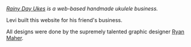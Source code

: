 _[Rainy Day Ukes][main-url] is a web-based handmade ukulele business._

Levi built this website for his friend's business.

All designs were done by the supremely talented graphic designer [Ryan Maher][ryan-url].


[main-url]: http://rainydayukes.com
[ryan-url]: http://linkedin.com/in/ryanmichaelmaher